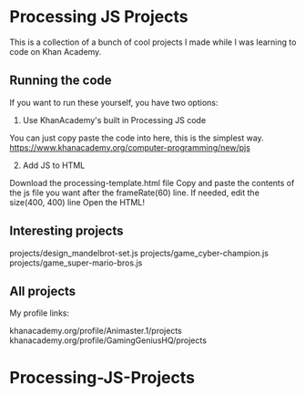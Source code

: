 # Processing JS Projects

This is a collection of a bunch of cool projects I made while I was learning to code on Khan Academy.

## Running the code

If you want to run these yourself, you have two options:

1. Use KhanAcademy's built in Processing JS code

You can just copy paste the code into here, this is the simplest way.
https://www.khanacademy.org/computer-programming/new/pjs

2. Add JS to HTML

Download the processing-template.html file
Copy and paste the contents of the js file you want after the frameRate(60) line.
If needed, edit the size(400, 400) line
Open the HTML!

## Interesting projects

projects/design_mandelbrot-set.js
projects/game_cyber-champion.js
projects/game_super-mario-bros.js

## All projects

My profile links:

khanacademy.org/profile/Animaster.1/projects
khanacademy.org/profile/GamingGeniusHQ/projects

# Processing-JS-Projects
